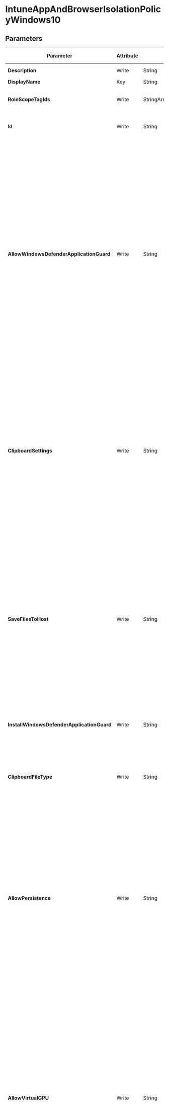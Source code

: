 ﻿# IntuneAppAndBrowserIsolationPolicyWindows10

## Parameters

| Parameter | Attribute | DataType | Description | Allowed Values |
| --- | --- | --- | --- | --- |
| **Description** | Write | String | Policy description | |
| **DisplayName** | Key | String | Policy name | |
| **RoleScopeTagIds** | Write | StringArray[] | List of Scope Tags for this Entity instance. | |
| **Id** | Write | String | The unique identifier for an entity. Read-only. | |
| **AllowWindowsDefenderApplicationGuard** | Write | String | Turn on Microsoft Defender Application Guard (0: Disable Microsoft Defender Application Guard, 1: Enable Microsoft Defender Application Guard for Microsoft Edge ONLY, 2: Enable Microsoft Defender Application Guard for isolated Windows environments ONLY, 3: Enable Microsoft Defender Application Guard for Microsoft Edge AND isolated Windows environments) | `0`, `1`, `2`, `3` |
| **ClipboardSettings** | Write | String | Clipboard behavior settings (0: Completely turns Off the clipboard functionality for the Application Guard., 1: Turns On clipboard operation from an isolated session to the host., 2: Turns On clipboard operation from the host to an isolated session., 3: Turns On clipboard operation in both the directions.) | `0`, `1`, `2`, `3` |
| **SaveFilesToHost** | Write | String | Allow files to download and save to the host operating system (0: The user cannot download files from Edge in the container to the host file system. When the policy is not configured, it is the same as disabled (0)., 1: Turns on the functionality to allow users to download files from Edge in the container to the host file system.) | `0`, `1` |
| **InstallWindowsDefenderApplicationGuard** | Write | String | Install Windows defender application guard (install: Install) | `install` |
| **ClipboardFileType** | Write | String | Clipboard content options (1: Allow text copying., 2: Allow image copying., 3: Allow text and image copying.) | `1`, `2`, `3` |
| **AllowPersistence** | Write | String | Allow data persistence (0: Application Guard discards user-downloaded files and other items (such as, cookies, Favorites, and so on) during machine restart or user log-off., 1: Application Guard saves user-downloaded files and other items (such as, cookies, Favorites, and so on) for use in future Application Guard sessions.) | `0`, `1` |
| **AllowVirtualGPU** | Write | String | Allow hardware-accelerated rendering (0: Cannot access the vGPU and uses the CPU to support rendering graphics. When the policy is not configured, it is the same as disabled (0)., 1: Turns on the functionality to access the vGPU offloading graphics rendering from the CPU. This can create a faster experience when working with graphics intense websites or watching video within the container.) | `0`, `1` |
| **PrintingSettings** | Write | SInt32Array[] | Print Settings (0: Disables all print functionality., 1: Enables only XPS printing., 2: Enables only PDF printing., 4: Enables only local printing., 8: Enables only network printing.) | `0`, `1`, `2`, `4`, `8` |
| **AllowCameraMicrophoneRedirection** | Write | String | Allow camera and microphone access (0: Microsoft Defender Application Guard cannot access the device's camera and microphone. When the policy is not configured, it is the same as disabled (0)., 1: Turns on the functionality to allow Microsoft Defender Application Guard to access the device's camera and microphone.) | `0`, `1` |
| **AuditApplicationGuard** | Write | String | Audit Application Guard (0: Audit event logs aren't collected for Application Guard., 1: Application Guard inherits its auditing policies from system and starts to audit security events for Application Guard container.) | `0`, `1` |
| **CertificateThumbprints** | Write | StringArray[] | Certificate Thumbprints | |
| **EnterpriseIPRange** | Write | StringArray[] | Enterprise IP Range | |
| **EnterpriseCloudResources** | Write | StringArray[] | Enterprise Cloud Resources | |
| **EnterpriseNetworkDomainNames** | Write | StringArray[] | Enterprise Network Domain Names | |
| **EnterpriseProxyServers** | Write | StringArray[] | Enterprise Proxy Servers | |
| **EnterpriseInternalProxyServers** | Write | StringArray[] | Enterprise Internal Proxy Servers | |
| **NeutralResources** | Write | StringArray[] | Neutral Resources | |
| **EnterpriseProxyServersAreAuthoritative** | Write | String | Enterprise Proxy Servers Are Authoritative (1: Enable, 0: Disable) | `1`, `0` |
| **EnterpriseIPRangesAreAuthoritative** | Write | String | Enterprise IP Ranges Are Authoritative (1: Enable, 0: Disable) | `1`, `0` |
| **Assignments** | Write | MSFT_DeviceManagementConfigurationPolicyAssignments[] | Represents the assignment to the Intune policy. | |
| **Ensure** | Write | String | Present ensures the policy exists, absent ensures it is removed. | `Present`, `Absent` |
| **Credential** | Write | PSCredential | Credentials of the Admin | |
| **ApplicationId** | Write | String | Id of the Azure Active Directory application to authenticate with. | |
| **TenantId** | Write | String | Id of the Azure Active Directory tenant used for authentication. | |
| **ApplicationSecret** | Write | PSCredential | Secret of the Azure Active Directory tenant used for authentication. | |
| **CertificateThumbprint** | Write | String | Thumbprint of the Azure Active Directory application's authentication certificate to use for authentication. | |
| **ManagedIdentity** | Write | Boolean | Managed ID being used for authentication. | |
| **AccessTokens** | Write | StringArray[] | Access token used for authentication. | |

### MSFT_DeviceManagementConfigurationPolicyAssignments

#### Parameters

| Parameter | Attribute | DataType | Description | Allowed Values |
| --- | --- | --- | --- | --- |
| **dataType** | Write | String | The type of the target assignment. | `#microsoft.graph.groupAssignmentTarget`, `#microsoft.graph.allLicensedUsersAssignmentTarget`, `#microsoft.graph.allDevicesAssignmentTarget`, `#microsoft.graph.exclusionGroupAssignmentTarget`, `#microsoft.graph.configurationManagerCollectionAssignmentTarget` |
| **deviceAndAppManagementAssignmentFilterType** | Write | String | The type of filter of the target assignment i.e. Exclude or Include. Possible values are:none, include, exclude. | `none`, `include`, `exclude` |
| **deviceAndAppManagementAssignmentFilterId** | Write | String | The Id of the filter for the target assignment. | |
| **groupId** | Write | String | The group Id that is the target of the assignment. | |
| **groupDisplayName** | Write | String | The group Display Name that is the target of the assignment. | |
| **collectionId** | Write | String | The collection Id that is the target of the assignment.(ConfigMgr) | |


## Description

Intune App And Browser Isolation Policy for Windows10

## Permissions

### Microsoft Graph

To authenticate with the Microsoft Graph API, this resource required the following permissions:

#### Delegated permissions

- **Read**

    - Group.Read.All, DeviceManagementConfiguration.Read.All

- **Update**

    - Group.Read.All, DeviceManagementConfiguration.ReadWrite.All

#### Application permissions

- **Read**

    - Group.Read.All, DeviceManagementConfiguration.Read.All

- **Update**

    - Group.Read.All, DeviceManagementConfiguration.ReadWrite.All

## Examples

### Example 1

This example creates a new Device Remediation.

```powershell
Configuration Example
{
    param(
        [Parameter()]
        [System.String]
        $ApplicationId,

        [Parameter()]
        [System.String]
        $TenantId,

        [Parameter()]
        [System.String]
        $CertificateThumbprint
    )
    Import-DscResource -ModuleName Microsoft365DSC

    node localhost
    {
        IntuneAppAndBrowserIsolationPolicyWindows10 'ConfigureAppAndBrowserIsolationPolicyWindows10'
        {
            Assignments              = @(
                MSFT_DeviceManagementConfigurationPolicyAssignments{
                    deviceAndAppManagementAssignmentFilterType = 'none'
                    dataType = '#microsoft.graph.groupAssignmentTarget'
                    groupId = '11111111-1111-1111-1111-111111111111'
                }
            );
            AllowCameraMicrophoneRedirection       = "1";
            AllowPersistence                       = "0";
            AllowVirtualGPU                        = "0";
            AllowWindowsDefenderApplicationGuard   = "1";
            ClipboardFileType                      = "1";
            ClipboardSettings                      = "0";
            Description                            = 'Description'
            DisplayName                            = "App and Browser Isolation";
            Ensure                                 = "Present";
            Id                                     = '00000000-0000-0000-0000-000000000000'
            InstallWindowsDefenderApplicationGuard = "install";
            SaveFilesToHost                        = "0";
            RoleScopeTagIds                        = @("0");
            ApplicationId                          = $ApplicationId;
            TenantId                               = $TenantId;
            CertificateThumbprint                  = $CertificateThumbprint;
        }
    }
}
```

### Example 2

This example updates a new Device Remediation.

```powershell
Configuration Example
{
    param(
        [Parameter()]
        [System.String]
        $ApplicationId,

        [Parameter()]
        [System.String]
        $TenantId,

        [Parameter()]
        [System.String]
        $CertificateThumbprint
    )
    Import-DscResource -ModuleName Microsoft365DSC

    node localhost
    {
        IntuneAppAndBrowserIsolationPolicyWindows10 'ConfigureAppAndBrowserIsolationPolicyWindows10'
        {
            Assignments              = @(
                MSFT_DeviceManagementConfigurationPolicyAssignments{
                    deviceAndAppManagementAssignmentFilterType = 'none'
                    dataType = '#microsoft.graph.groupAssignmentTarget'
                    groupId = '11111111-1111-1111-1111-111111111111'
                }
            );
            AllowCameraMicrophoneRedirection       = "0"; # Updated property
            AllowPersistence                       = "0";
            AllowVirtualGPU                        = "0";
            AllowWindowsDefenderApplicationGuard   = "1";
            ClipboardFileType                      = "1";
            ClipboardSettings                      = "0";
            Description                            = 'Description'
            DisplayName                            = "App and Browser Isolation";
            Ensure                                 = "Present";
            Id                                     = '00000000-0000-0000-0000-000000000000'
            InstallWindowsDefenderApplicationGuard = "install";
            SaveFilesToHost                        = "0";
            RoleScopeTagIds                        = @("0");
            ApplicationId                          = $ApplicationId;
            TenantId                               = $TenantId;
            CertificateThumbprint                  = $CertificateThumbprint;
        }
    }
}
```

### Example 3

This example removes a Device Remediation.

```powershell
Configuration Example
{
    param(
        [Parameter()]
        [System.String]
        $ApplicationId,

        [Parameter()]
        [System.String]
        $TenantId,

        [Parameter()]
        [System.String]
        $CertificateThumbprint
    )
    Import-DscResource -ModuleName Microsoft365DSC

    node localhost
    {
        IntuneAppAndBrowserIsolationPolicyWindows10 'ConfigureAppAndBrowserIsolationPolicyWindows10'
        {
            Id          = '00000000-0000-0000-0000-000000000000'
            DisplayName = 'App and Browser Isolation'
            Ensure      = 'Absent'
            ApplicationId         = $ApplicationId;
            TenantId              = $TenantId;
            CertificateThumbprint = $CertificateThumbprint;
        }
    }
}
```

